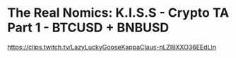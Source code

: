 # The Real Nomics: K.I.S.S - Crypto TA Part 1 - BTCUSD + BNBUSD
https://clips.twitch.tv/LazyLuckyGooseKappaClaus-nLZI8XXO36EEdLln
